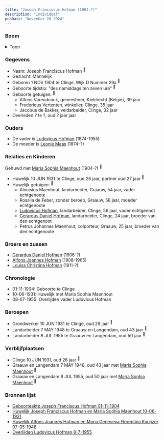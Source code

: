 ```yaml
---
title: "Joseph Franciscus Hofman (1904-?)"
description: "Individual"
pubDate: "November 20 2024"
---
```


### Boom
<details><summary>Toon</summary>

![test](https://www.plantuml.com/plantuml/svg/fPDDRzim38Rl-XL4UzYfW1Nd6q7QfeYx5KrNhEkk0MspiH1PCaHvGL3alqzBdBg7eiYmamHI91-zhtJ57fslIoruhKo53aj8CLkldArDVcErTU0T6WufCbuKAYV8bCiq7VPKLduB9PKfEJw4s9CZwxSLYNTTCutCy2e0O6PTJkvdeRAr8UR9f4HbfbE8nKw8B_2u7yNYK75sN-VsjyfgXg_sfKHp1iZmBOewFGbmFe-JNZ8BVLzV5Eby1vDnYkbscLhlDOsd82KyVFy5SZZemgr3h3VlZlAwrdg99bzcpZAdDl24cY7SFT-37FLwSAELML40EzAGDOfWWSWjI3-09BDvF8y_0Ud2zUEFV-EuXCjsycIyeJmFD27H6S3rysqWZ3fxYYIAec4VphLQ5NvBMjjD8Dc9HgQBY-Q4Q73RG5CP0dzJ_LWSnzrPfgg099YVAVv0_duCRywTOCF1XL7KFKfwuksFF0jq2k79LaLO5aYciBLlOGQdMB0V_z_YooWyZuVGB9Plue_an-87aHgjHr8qe6r0N979m-Vx0m00)
</details>

### Gegevens
- Naam: Joseph Franciscus Hofman <sup><a href="../s00439/" style="text-decoration:none" title="Geboorteakte Joseph Franciscus Hofman 01-11-1904">:link:</a></sup>
- Geslacht: Mannelijk
- Geboren 1 NOV 1904 te Clinge, Wijk D Nummer 29a <sup><a href="../s00439/" style="text-decoration:none" title="Geboorteakte Joseph Franciscus Hofman 01-11-1904">:link:</a></sup>
- Geboorte tijdstip: "des namiddags ten zeven ure" <sup><a href="../s00439/" style="text-decoration:none" title="Geboorteakte Joseph Franciscus Hofman 01-11-1904">:link:</a></sup>
- Geboorte getuigen: <sup><a href="../s00439/" style="text-decoration:none" title="Geboorteakte Joseph Franciscus Hofman 01-11-1904">:link:</a></sup>
  - Alfons Varendonck, geneesheer, Kieldrecht (Belgie), 39 jaar
  - Fredericus Vertenten, winkelier, Clinge, 35 jaar
  - Jacobus de Bakker, veldarbeider, Clinge, 32 jaar
- Overleden ? te ?, oud ? jaar jaar 

### Ouders
- De vader is [Ludovicus Hofman](../i00251/) (1874-1955)
- De moeder is [Leonie Maas](../i00256/) (1874-?)

### Relaties en Kinderen

Gehuwd met [Maria Sophia Maenhout](../i00267/) (1904-?) <sup><a href="../s00443/" style="text-decoration:none" title="Huwelijk Joseph Franciscus Hofman en Maria Sophia Maenhout 10-06-1931">:link:</a></sup>
- Huwelijk 10 JUN 1931 te Clinge, oud 26 jaar, partner oud 27 jaar <sup><a href="../s00443/" style="text-decoration:none" title="Huwelijk Joseph Franciscus Hofman en Maria Sophia Maenhout 10-06-1931">:link:</a></sup>
- Huwelijk getuigen:  <sup><a href="../s00443/" style="text-decoration:none" title="Huwelijk Joseph Franciscus Hofman en Maria Sophia Maenhout 10-06-1931">:link:</a></sup>
  - Alouisius Maenhout, landarbeider, Graauw, 54 jaar, vader echtgenoote
  - Rosalia de Feber, zonder beroep, Graauw, 58 jaar, moeder echtgenoote
  - [Ludovicus Hofman](../i00251/), landarbeider, Clinge, 56 jaar, vader echtgenoot
  - [Gerardus Daniel Hofman](../i00264/), landarbeider, Clinge, 24 jaar, broeder van den echtgenoot
  - Petrus Johannes Maenhout, colporteur, Graauw, 25 jaar, broeder van den echtgenoote

### Broers en zussen
- [Gerardus Daniel Hofman](../i00264/) (1906-?)
- [Alfons Joannes Hofman](../i00265/) (1908-1965)
- [Louisa Christina Hofman](../i00266/) (1911-?)

### Chronologie
- 01-11-1904: Geboorte te Clinge
- 10-06-1931: Huwelijk met Maria Sophia Maenhout
- 08-07-1955: Overlijden vader Ludovicus Hofman

### Beroepen
- Grondwerker 10 JUN 1931 te Clinge, oud 26 jaar <sup><a href="../s00443/" style="text-decoration:none" title="Huwelijk Joseph Franciscus Hofman en Maria Sophia Maenhout 10-06-1931">:link:</a></sup>
- Landarbeider 7 MAY 1948 te Graauw en Langendam, oud 43 jaar <sup><a href="../s00445/" style="text-decoration:none" title="Huwelijk Alfons Joannes Hofman en Maria Geneveva Florentina Kouijzer 07-05-1948">:link:</a></sup>
- Landarbeider 8 JUL 1955 te Graauw en Langendam, oud 50 jaar <sup><a href="../s00432/" style="text-decoration:none" title="Overlijden Ludovicus Hofman 8-7-1955">:link:</a></sup>

### Verblijfplaatsen
- Clinge  10 JUN 1931, oud 26 jaar  <sup><a href="../s00443/" style="text-decoration:none" title="Huwelijk Joseph Franciscus Hofman en Maria Sophia Maenhout 10-06-1931">:link:</a></sup>
- Graauw en Langendam  7 MAY 1948, oud 43 jaar met [Maria Sophia Maenhout](../i00267/) <sup><a href="../s00445/" style="text-decoration:none" title="Huwelijk Alfons Joannes Hofman en Maria Geneveva Florentina Kouijzer 07-05-1948">:link:</a></sup>
- Graauw en Langendam  8 JUL 1955, oud 50 jaar met [Maria Sophia Maenhout](../i00267/) <sup><a href="../s00432/" style="text-decoration:none" title="Overlijden Ludovicus Hofman 8-7-1955">:link:</a></sup>

### Bronnen lijst
- [Geboorteakte Joseph Franciscus Hofman 01-11-1904](../s00439/)
- [Huwelijk Joseph Franciscus Hofman en Maria Sophia Maenhout 10-06-1931](../s00443/)
- [Huwelijk Alfons Joannes Hofman en Maria Geneveva Florentina Kouijzer 07-05-1948](../s00445/)
- [Overlijden Ludovicus Hofman 8-7-1955](../s00432/)